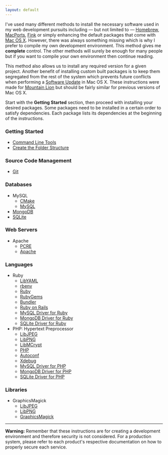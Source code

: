 ```yaml
---
layout: default
---
```


I've used many different methods to install the necessary software used in my web development pursuits including — but not limited to — [Homebrew](http://mxcl.github.com/homebrew/), [MacPorts](http://www.macports.org/), [Fink](http://www.finkproject.org/) or simply enhancing the default packages that come with [Mac OS X](http://www.apple.com/macosx/). However, there was always something missing which is why I prefer to compile my own development environment. This method gives me **complete** control. The other methods will surely be enough for many people but if you want to compile your own environment then continue reading.

This method also allows us to install any required version for a given project. Another benefit of installing custom built packages is to keep them segregated from the rest of the system which prevents future conflicts when performing a [Software Update](http://www.apple.com/softwareupdate/) in Mac OS X. These instructions were made for [Mountain Lion](http://en.wikipedia.org/wiki/OS_X_Mountain_Lion) but should be fairly similar for previous versions of Mac OS X.

Start with the **Getting Started** section, then proceed with installing your desired packages. Some packages need to be installed in a certain order to satisfy dependencies. Each package lists its dependencies at the beginning of the instructions.

### Getting Started

- [Command Line Tools](started-cli.html)
- [Create the Folder Structure](started-folders.html)

### Source Code Management

- [Git](git.html)

### Databases

- MySQL
	- [CMake](cmake.html)
	- [MySQL](mysql.html)
- [MongoDB](mongodb.html)
- [SQLite](sqlite.html)

### Web Servers

- Apache
	- [PCRE](pcre.html)
	- [Apache](apache.html)

### Languages

- Ruby
	- [LibYAML](lib-yaml.html)
	- [rbenv](ruby-rbenv.html)
	- [Ruby](ruby.html)
	- [RubyGems](ruby-gems.html)
	- [Bundler](ruby-bundler.html)
	- [Ruby on Rails](ruby-rails.html)
	- [MySQL Driver for Ruby](ruby-mysql.html)
	- [MongoDB Driver for Ruby](ruby-mongodb.html)
	- [SQLite Driver for Ruby](ruby-sqlite.html)
- PHP: Hypertext Preprocessor
	- [LibJPEG](lib-jpeg.html)
	- [LibPNG](lib-png.html)
	- [LibMCrypt](lib-mcrypt.html)
	- [PHP](php.html)
	- [Autoconf](autoconf.html)
	- [Xdebug](php-xdebug.html)
	- [MySQL Driver for PHP](php-mysql.html)
	- [MongoDB Driver for PHP](php-mongodb.html)
	- [SQLite Driver for PHP](php-sqlite.html)

### Libraries

- GraphicsMagick
	- [LibJPEG](lib-jpeg.html)
	- [LibPNG](lib-png.html)
	- [GraphicsMagick](graphicsmagick.html)

---
**Warning:** Remember that these instructions are for creating a development environment and therefore security is not considered. For a production system, please refer to each product's respective documentation on how to properly secure each service.
